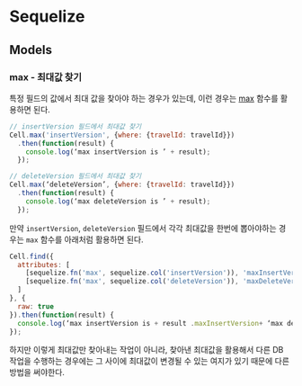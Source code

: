 # Sequelize

## Models

### max - 최대값 찾기

특정 필드의 값에서 최대 값을 찾아야 하는 경우가 있는데, 이런 경우는 
[max](http://docs.sequelizejs.com/en/latest/docs/models/#max-get-the-greatest-value-of-a-specific-attribute-within-a-specific-table) 
함수를 활용하면 된다.

```javascript
// insertVersion 필드에서 최대값 찾기
Cell.max('insertVersion', {where: {travelId: travelId}})
  .then(function(result) {
    console.log(‘max insertVersion is ’ + result);
  });

// deleteVersion 필드에서 최대값 찾기
Cell.max(‘deleteVersion’, {where: {travelId: travelId}})
  .then(function(result) {
    console.log(‘max deleteVersion is ’ + result);
  });
```

만약 `insertVersion`, `deleteVersion` 필드에서 각각 최대값을 한번에 뽑아야하는 경우는 `max` 함수를 아래처럼 활용하면 된다.

```javascript
Cell.find({
  attributes: [
    [sequelize.fn('max', sequelize.col('insertVersion')), 'maxInsertVersion'],
    [sequelize.fn('max', sequelize.col('deleteVersion')), 'maxDeleteVersion']
  ]
}, {
  raw: true
}).then(function(result) {
  console.log(‘max insertVersion is + result .maxInsertVersion+ ‘max deleteVersion is + result.maxDeleteVersion);
});
``` 
하지만 이렇게 최대값만 찾아내는 작업이 아니라, 찾아낸 최대값을 활용해서 다른 DB 작업을 수행하는 경우에는 
그 사이에 최대값이 변경될 수 있는 여지가 있기 때문에 다른 방법을 써야한다.



